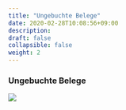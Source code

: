 ```yaml
---
title: "Ungebuchte Belege"
date: 2020-02-28T10:08:56+09:00
description: 
draft: false
collapsible: false
weight: 2
---
```


### Ungebuchte Belege

![](/images/connectornav/templates/ungebucht.PNG)